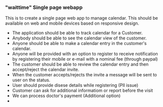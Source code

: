 ### "waittime" Single page webapp

This is to create a single page web app to manage calendar. This should be available on web and mobile devices based
on responsive design.
* The application should be able to track calendar for a Customer.
* Anybody should be able to see the calendar view of the customer.
* Anyone should be able to make a calendar entry in the customer's calendar.
* Anyone will be provided with an option to register to receive notification by registering their
     mobile or e-mail with a nominal fee (through paypal)
* The customer should be able to review the calendar entry and then accept/reject the calendar invite.
* When the customer accepts/rejects the invite a message will be sent to user on the status.
* User should provide disese details while registering (PII issue)
* Customer can ask for additional informatiom or report before the visit
* We can process doctor's payment (Additional option)
*

